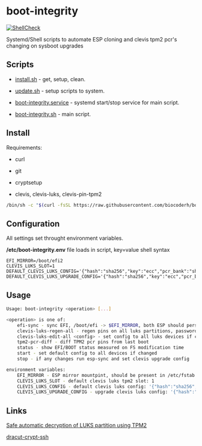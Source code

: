 # boot-integrity

[![ShellCheck](https://github.com/biocoderh/boot-integrity/actions/workflows/shellcheck.yml/badge.svg)](https://github.com/biocoderh/boot-integrity/actions/workflows/shellcheck.yml)

Systemd/Shell scripts to automate ESP cloning and clevis tpm2 pcr's changing on sysboot upgrades

## Scripts

- [install.sh](install.sh) - get, setup, clean.
- [update.sh](update.sh) - setup scripts to system.

- [boot-integrity.service](boot-integrity.service) - systemd start/stop service for main script.
- [boot-integrity.sh](boot-integrity.sh) - main script.

## Install

Requirements:
- curl
- git

- cryptsetup
- clevis, clevis-luks, clevis-pin-tpm2

```sh
/bin/sh -c "$(curl -fsSL https://raw.githubusercontent.com/biocoderh/boot-integrity/master/install.sh)"
```

## Configuration

All settings set throught environment variables.

**/etc/boot-integrity.env** file loads in script, key=value shell syntax

```env
EFI_MIRROR=/boot/efi2
CLEVIS_LUKS_SLOT=1
DEFAULT_CLEVIS_LUKS_CONFIG='{"hash":"sha256","key":"ecc","pcr_bank":"sha256","pcr_ids":"0,1,2,3,4,5,7,9"}'
DEFAULT_CLEVIS_LUKS_UPGRADE_CONFIG='{"hash":"sha256","key":"ecc","pcr_bank":"sha256","pcr_ids":"0,1,2,3,4,5,7"}'
```

## Usage

```sh
Usage: boot-integrity <operation> [...]

<operation> is one of:
    efi-sync - sync EFI, /boot/efi -> $EFI_MIRROR, both ESP should persist in /etc/fstab 
    clevis-luks-regen-all - regen pins on all luks partitions, password promted
    clevis-luks-edit-all <config> - set config to all luks devices if changed
    tpm2-pcr-diff - diff TPM2 pcr pins from last boot    
    status - show EFI/BOOT status measured on FS modification time
    start - set default config to all devices if changed
    stop - if any changes run esp-sync and set clevis upgrade config

environment variables:
    EFI_MIRROR - ESP mirror mountpint, should be present in /etc/fstab: /etc/efi2
    CLEVIS_LUKS_SLOT - default clevis luks tpm2 slot: 1
    CLEVIS_LUKS_CONFIG - default clevis luks config: '{"hash":"sha256","key":"ecc","pcr_bank":"sha256","pcr_ids":"0,1,2,3,4,5,7,9"}'
    CLEVIS_LUKS_UPGRADE_CONFIG - upgrade clevis luks config: '{"hash":"sha256","key":"ecc","pcr_bank":"sha256","pcr_ids":"0,1,2,3,4,5,7"}'

```
## Links

[Safe automatic decryption of LUKS partition using TPM2](https://221b.uk/safe-automatic-decryption-luks-partition-tpm2)

[dracut-crypt-ssh](https://github.com/dracut-crypt-ssh/dracut-crypt-ssh)
